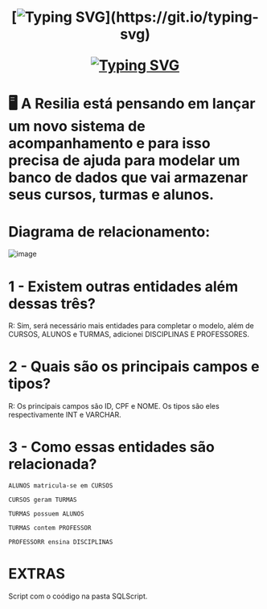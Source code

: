 <h1 align="center">

[![Typing SVG](https://readme-typing-svg.demolab.com?font=Fira+Code&weight=600&pause=1000&color=EBE800&background=FFFFFF00&center=true&vCenter=true&width=435&lines=Projeto+SISTEMA+RESILIA!)](https://git.io/typing-svg)

[![Typing SVG](https://readme-typing-svg.demolab.com?font=Fira+Code&weight=600&pause=1000&color=000000&background=FFFFFF&center=true&vCenter=true&width=435&lines=%23ConfiaNoProcesso)](https://git.io/typing-svg)



</h1>


# :desktop_computer: A Resilia está pensando em lançar um novo sistema de acompanhamento e para isso precisa de ajuda para modelar um banco de dados que vai armazenar seus cursos, turmas e alunos. 



# Diagrama de relacionamento: 

![image](https://user-images.githubusercontent.com/112822398/213485764-14aef76f-184c-437d-a690-f7fdb2a76382.png)

# 1 - Existem outras entidades além dessas três?
R: Sim, será necessário mais entidades  para completar o modelo, além de CURSOS,   ALUNOS e TURMAS, adicionei DISCIPLINAS E PROFESSORES.

# 2 - Quais são os principais campos e tipos?

R:  Os principais campos são ID, CPF e NOME.  Os tipos são eles respectivamente  INT e VARCHAR. 

# 3 - Como essas entidades são relacionada? 




    ALUNOS matricula-se em CURSOS

    CURSOS geram TURMAS
    
    TURMAS possuem ALUNOS
    
    TURMAS contem PROFESSOR
    
    PROFESSORR ensina DISCIPLINAS
    


# EXTRAS

Script com o coódigo na pasta SQLScript. 

